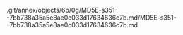 .git/annex/objects/6p/0g/MD5E-s351--7bb738a35a5e8ae0c033d17634636c7b.md/MD5E-s351--7bb738a35a5e8ae0c033d17634636c7b.md